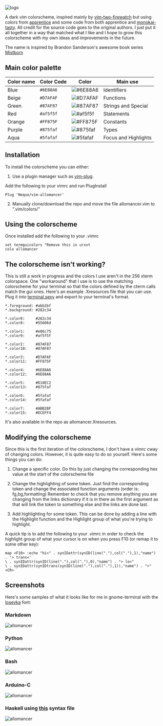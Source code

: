 ![logo](/images/logo.png)

A dark vim colorscheme, inspired mainly by [vim-two-firewatch](https://github.com/rakr/vim-two-firewatch) but using colors from [apprentice](https://github.com/romainl/Apprentice) and some code from both apprentice and [monokai-tasty](https://github.com/patstockwell/vim-monokai-tasty). All credit for the source code goes to the original authors. I just put it all together in a way that matched what I like and I hope to grow this colorscheme with my own ideas and improvements in the future.

The name is inspired by Brandon Sanderson's awesome book series [Mistborn](https://en.wikipedia.org/wiki/Mistborn)

## Main color palette

| Color name       |Color Code | Color                                                      | Main use              | 
|------------------|---------- |------------------------------------------------------------|-----------------------| 
| Blue             | `#6E88A6` |![#6E88A6](https://placehold.it/100x40/6E88A6/111111?text=+)| Identifiers           |
| Beige            | `#D7AFAF` |![#D7AFAF](https://placehold.it/100x40/D7AFAF/000000?text=+)| Functions             |
| Green            | `#87AF87` |![#87AF87](https://placehold.it/100x40/87AF87/000000?text=+)| Strings and Special   |
| Red              | `#af5f5f` |![#af5f5f](https://placehold.it/100x40/af5f5f/000000?text=+)| Statements            |
| Orange           | `#FF875F` |![#FF875F](https://placehold.it/100x40/FF875F/000000?text=+)| Constants             |
| Purple           | `#875faf` |![#875faf](https://placehold.it/100x40/875faf/000000?text=+)| Types                 |
| Aqua             | `#5fafaf` |![#5fafaf](https://placehold.it/100x40/5fafaf/000000?text=+)| Focus and Highlights  |

## Installation

To install the colorscheme you can either:

1. Use a plugin manager such as [vim-plug](https://github.com/junegunn/vim-plug). 

Add the following to your vimrc and run PlugInstall

    Plug 'Nequo/vim-allomancer'

2. Manually clone/download the repo and move the file allomancer.vim to ".vim/colors/"


## Using the colorscheme

Once installed add the following to your .vimrc

    set termguicolors "Remove this in urxvt
    colo allomancer 

## The colorscheme isn't working?

This is still a work in progress and the colors I use aren't in the 256 xterm colorspace. One "workaround" that I use is to use the matching colorscheme for your terminal so that the colors defined by the cterm calls match the gui ones. Here's an example .Xresources file that you can use. Plug it into [terminal.sexy](terminal.sexy) and export to your terminal's format.

    *.foreground: #abb2bf
    *.background: #282c34

    *.color0:     #282c34
    *.color8:     #55606d

    *.color1:     #e06c75
    *.color9:     #af5f5f

    *.color2:     #87AF87
    *.color10:    #87AF87

    *.color3:     #D7AFAF
    *.color11:    #FF875F

    *.color4:     #6E88A6
    *.color12:    #6E88A6

    *.color5:     #D18EC2
    *.color13:    #875faf

    *.color6:     #5fafaf
    *.color14:    #5fafaf

    *.color7:     #ABB2BF
    *.color15:    #ECEFF4

It's also available in the repo as allomancer.Xresources.

## Modifying the colorscheme

Since this is the first iteration of the colorscheme, I don't have a vimrc cway of changing colors. However, it is quite easy to do so yourself. Here's some things you can do:

1. Change a specific color. Do this by just changing the corresponding hex value at the start of the colorscheme file
2. Change the highlighting of some token. Just find the corresponding token and change the associated function arguments (order is: fg,bg,formatting) Remember to check that you remove anything you are changing from the links dictionary if it is in there as the first argument as that will link the token to something else and the links are done last.

3. Add highlighting for some token. This can be done by adding a line with the Highlight function and the Highlight group of what you're trying to highlight.

A quick tip is to add the following to your .vimrc in order to check the highlight group of what your cursor is on when you press F10 (or remap it to some other key):

    map <F10> :echo "hi<" . synIDattr(synID(line("."),col("."),1),"name") . '> trans<'
    \ . synIDattr(synID(line("."),col("."),0),"name") . "> lo<"
    \ . synIDattr(synIDtrans(synID(line("."),col("."),1)),"name") . ">"<CR>
    

## Screenshots

Here's some samples of what it looks like for me in gnome-terminal with the [Iosevka](https://github.com/be5invis/Iosevka) font:

### Markdown
![allomancer](/images/allomancer-md.png)

### Python
![allomancer](/images/allomancer-py.png)

### Bash
![allomancer](/images/allomancer-sh.png)

### Arduino-C
![allomancer](/images/allomancer-C.png)

### Haskell using [this](https://github.com/sdiehl/haskell-vim-proto/blob/master/vim/syntax/haskell.vim) syntax file
![allomancer](/images/allomancer-hs.png)
